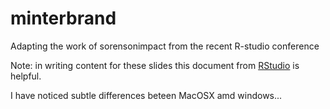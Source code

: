 # minterbrand

Adapting the work of sorensonimpact from the recent R-studio conference

Note: in writing content for these slides this document from
[RStudio](http://rmarkdown.rstudio.com/ioslides_presentation_format.html)
is helpful.

I have noticed subtle differences beteen MacOSX amd windows...
